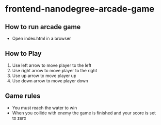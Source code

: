 # frontend-nanodegree-arcade-game

## How to run arcade game

* Open index.html in a browser

## How to Play

1. Use left arrow to move player to the left
2. Use right arrow to move player to the right
3. Use up arrow to move player up
4. Use down arrow to move player down

## Game rules

* You must reach the water to win
* When you collide with enemy the game is finished and your score is set to zero